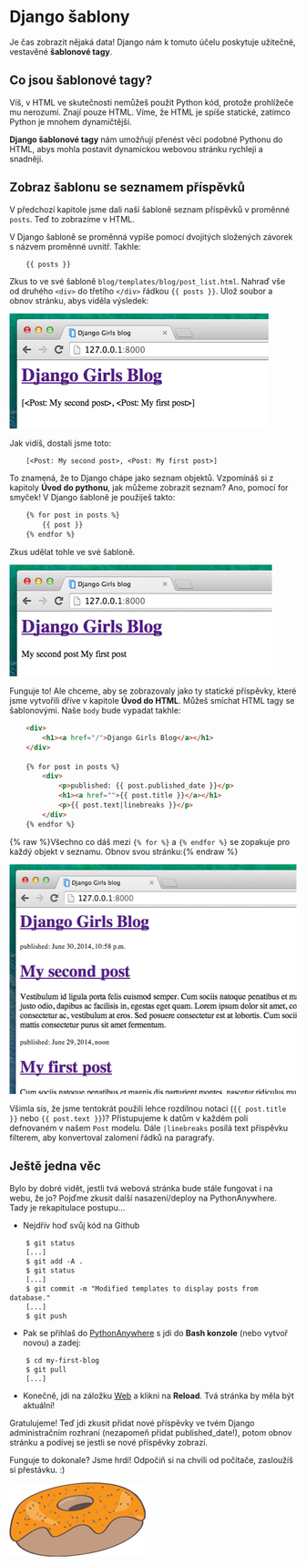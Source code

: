 # Django šablony

Je čas zobrazit nějaká data! Django nám k tomuto účelu poskytuje užitečné, vestavěné **šablonové tagy**.

## Co jsou šablonové tagy?

Víš, v HTML ve skutečnosti nemůžeš použít Python kód, protože prohlížeče mu nerozumí. Znají pouze HTML. Víme, že HTML je spíše statické, zatímco Python je mnohem dynamičtější.

**Django šablonové tagy** nám umožňují přenést věci podobné Pythonu do HTML, abys mohla postavit dynamickou webovou stránku rychleji a snadněji.

## Zobraz šablonu se seznamem příspěvků

V předchozí kapitole jsme dali naší šabloně seznam příspěvků v proměnné `posts`. Teď to zobrazíme v HTML.

V Django šabloně se proměnná vypíše pomocí dvojitých složených závorek s názvem proměnné uvnitř. Takhle:

```html
    {{ posts }}
```  

Zkus to ve své šabloně `blog/templates/blog/post_list.html`. Nahraď vše od druhého `<div>` do třetího `</div>` řádkou `{{ posts }}`. Ulož soubor a obnov stránku, abys viděla výsledek:

![Figure 13.1][1]

 [1]: images/step1.png

Jak vidíš, dostali jsme toto:

```
    [<Post: My second post>, <Post: My first post>]
```  

To znamená, že to Django chápe jako seznam objektů. Vzpomínáš si z kapitoly **Úvod do pythonu**, jak můžeme zobrazit seznam? Ano, pomocí for smyček! V Django šabloně je použiješ takto:

```html
    {% for post in posts %}
        {{ post }}
    {% endfor %}
```  

Zkus udělat tohle ve své šabloně.

![Figure 13.2][2]

 [2]: images/step2.png

Funguje to! Ale chceme, aby se zobrazovaly jako ty statické příspěvky, které jsme vytvořili dříve v kapitole **Úvod do HTML**. Můžeš smíchat HTML tagy se šablonovými. Naše `body` bude vypadat takhle:

```html
    <div>
        <h1><a href="/">Django Girls Blog</a></h1>
    </div>

    {% for post in posts %}
        <div>
            <p>published: {{ post.published_date }}</p>
            <h1><a href="">{{ post.title }}</a></h1>
            <p>{{ post.text|linebreaks }}</p>
        </div>
    {% endfor %}
```  

{% raw %}Všechno co dáš mezi `{% for %}` a `{% endfor %}` se zopakuje pro každý objekt v seznamu. Obnov svou stránku:{% endraw %}

![Figure 13.3][3]

 [3]: images/step3.png

Všimla sis, že jsme tentokrát použili lehce rozdílnou notaci (`{{ post.title }}` nebo `{{ post.text }}`)? Přistupujeme k datům v každém poli defnovaném v našem `Post` modelu. Dále `|linebreaks` posílá text příspěvku filterem, aby konvertoval zalomení řádků na paragrafy.

## Ještě jedna věc

Bylo by dobré vidět, jestli tvá webová stránka bude stále fungovat i na webu, že jo? Pojďme zkusit další nasazení/deploy na PythonAnywhere. Tady je rekapitulace postupu...

*   Nejdřív hoď svůj kód na Github

```
    $ git status
    [...]
    $ git add -A .
    $ git status
    [...]
    $ git commit -m "Modified templates to display posts from database."
    [...]
    $ git push
```  

*   Pak se přihlaš do [PythonAnywhere][4] s jdi do **Bash konzole** (nebo vytvoř novou) a zadej:

 [4]: https://www.pythonanywhere.com/consoles/

```
    $ cd my-first-blog
    $ git pull
    [...]
```  

*   Konečně, jdi na záložku [Web][5] a klikni na **Reload**. Tvá stránka by měla být aktuální!

 [5]: https://www.pythonanywhere.com/web_app_setup/

Gratulujeme! Teď jdi zkusit přidat nové příspěvky ve tvém Django administračním rozhraní (nezapomeň přidat published_date!), potom obnov stránku a podívej se jestli se nové příspěvky zobrazí.

Funguje to dokonale? Jsme hrdí! Odpočiň si na chvíli od počítače, zasloužíš si přestávku. :)

![Figure 13.4][6]

 [6]: images/donut.png
